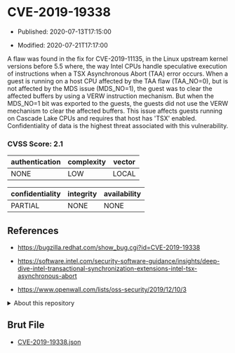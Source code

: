 # CVE-2019-19338

- Published: 2020-07-13T17:15:00

- Modified: 2020-07-21T17:17:00

A flaw was found in the fix for CVE-2019-11135, in the Linux upstream kernel versions before 5.5 where, the way Intel CPUs handle speculative execution of instructions when a TSX Asynchronous Abort (TAA) error occurs. When a guest is running on a host CPU affected by the TAA flaw (TAA_NO=0), but is not affected by the MDS issue (MDS_NO=1), the guest was to clear the affected buffers by using a VERW instruction mechanism. But when the MDS_NO=1 bit was exported to the guests, the guests did not use the VERW mechanism to clear the affected buffers. This issue affects guests running on Cascade Lake CPUs and requires that host has 'TSX' enabled. Confidentiality of data is the highest threat associated with this vulnerability.

### CVSS Score: **2.1**

| authentication | complexity | vector |
| --- | --- | --- |
| NONE | LOW | LOCAL |

| confidentiality | integrity | availability |
| --- | --- | --- |
| PARTIAL | NONE | NONE |

## References

* https://bugzilla.redhat.com/show_bug.cgi?id=CVE-2019-19338

* https://software.intel.com/security-software-guidance/insights/deep-dive-intel-transactional-synchronization-extensions-intel-tsx-asynchronous-abort

* https://www.openwall.com/lists/oss-security/2019/12/10/3

<details>
<summary>About this repository</summary> 

  This repository is part of the project [Live Hack CVE](https://github.com/Live-Hack-CVE). Main website can be found [www.live-hack.org](https://www.live-hack.org) 
  
  Made by [Sn0wAlice](https://github.com/Sn0wAlice) for the people that care about security and need to have a feed of the latest CVEs. Hope you enjoy it, don't forget to star the repo and follow me on [Twitter](https://twitter.com/Sn0wAlice) and [Github](https://github.com/Sn0wAlice). And that is my [personnal website](https://www.alice-snow.me/)

  - [Home Page](https://github.com/Live-Hack-CVE)
  - [Framework](https://github.com/Live-Hack-CVE/cve-framework)
  - [CVE database](https://github.com/Live-Hack-CVE/full_database)
  - [Changelog](https://github.com/Live-Hack-CVE/Changelog)
</details>

## Brut File

* [CVE-2019-19338.json](https://raw.githubusercontent.com/Live-Hack-CVE/full_database/main/cves/2019/CVE-2019-19338.json)

